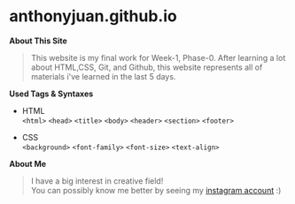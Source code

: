 # anthonyjuan.github.io

**About This Site**

>This website is my final work for Week-1, Phase-0. After learning a lot about HTML,CSS, Git, and Github, this website represents all of materials i've learned in the last 5 days.


**Used Tags & Syntaxes**

* HTML  
`<html>`  `<head>`  `<title>`  `<body>`  `<header>`  `<section>`  `<footer>`

* CSS  
`<background>`  `<font-family>`  `<font-size>`  `<text-align>`  

**About Me**

>I have a big interest in creative field!  
>You can possibly know me better by seeing my [instagram account](https://www.instagram.com/anthonyjuan_/) :)
 

